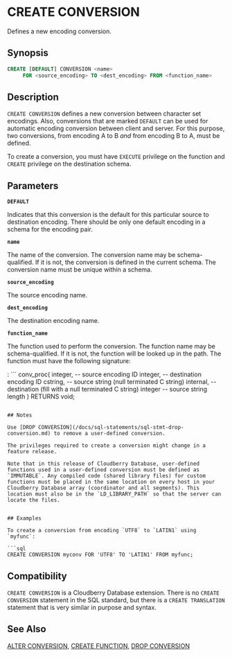 # CREATE CONVERSION

Defines a new encoding conversion.

## Synopsis

```sql
CREATE [DEFAULT] CONVERSION <name>
     FOR <source_encoding> TO <dest_encoding> FROM <function_name>
```

## Description

`CREATE CONVERSION` defines a new conversion between character set encodings. Also, conversions that are marked `DEFAULT` can be used for automatic encoding conversion between client and server. For this purpose, two conversions, from encoding A to B *and* from encoding B to A, must be defined.

To create a conversion, you must have `EXECUTE` privilege on the function and `CREATE` privilege on the destination schema.

## Parameters

**`DEFAULT`**

Indicates that this conversion is the default for this particular source to destination encoding. There should be only one default encoding in a schema for the encoding pair.

**`name`**

The name of the conversion. The conversion name may be schema-qualified. If it is not, the conversion is defined in the current schema. The conversion name must be unique within a schema.

**`source_encoding`**

The source encoding name.

**`dest_encoding`**

The destination encoding name.

**`function_name`**

The function used to perform the conversion. The function name may be schema-qualified. If it is not, the function will be looked up in the path. The function must have the following signature:

:   ```
conv_proc(
    integer,  -- source encoding ID
    integer,  -- destination encoding ID
    cstring,  -- source string (null terminated C string)
    internal, -- destination (fill with a null terminated C string)
    integer   -- source string length
) RETURNS void;
```

## Notes

Use [DROP CONVERSION](/docs/sql-statements/sql-stmt-drop-conversion.md) to remove a user-defined conversion.

The privileges required to create a conversion might change in a feature release.

Note that in this release of Cloudberry Database, user-defined functions used in a user-defined conversion must be defined as `IMMUTABLE`. Any compiled code (shared library files) for custom functions must be placed in the same location on every host in your Cloudberry Database array (coordinator and all segments). This location must also be in the `LD_LIBRARY_PATH` so that the server can locate the files.


## Examples

To create a conversion from encoding `UTF8` to `LATIN1` using `myfunc`:

```sql
CREATE CONVERSION myconv FOR 'UTF8' TO 'LATIN1' FROM myfunc;
```

## Compatibility

`CREATE CONVERSION` is a Cloudberry Database extension. There is no `CREATE CONVERSION` statement in the SQL standard, but there is a `CREATE TRANSLATION` statement that is very similar in purpose and syntax.

## See Also

[ALTER CONVERSION](/docs/sql-statements/sql-stmt-alter-conversion.md), [CREATE FUNCTION](/docs/sql-statements/sql-stmt-create-function.md), [DROP CONVERSION](/docs/sql-statements/sql-stmt-drop-conversion.md)




